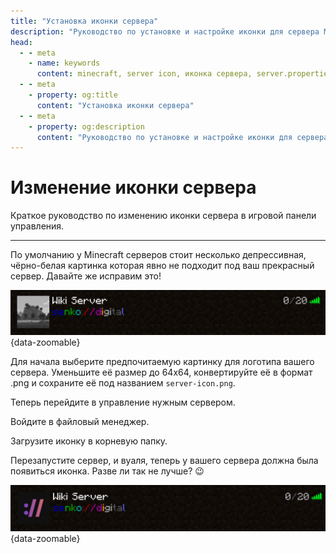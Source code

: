 ```yaml
---
title: "Установка иконки сервера"
description: "Руководство по установке и настройке иконки для сервера Minecraft. Создание привлекательного отображения в списке серверов."
head:
  - - meta
    - name: keywords
      content: minecraft, server icon, иконка сервера, server.properties, настройка сервера
  - - meta
    - property: og:title 
      content: "Установка иконки сервера"
  - - meta
    - property: og:description
      content: "Руководство по установке и настройке иконки для сервера Minecraft. Создание привлекательного отображения в списке серверов."
---
```


<script setup>
import MinecraftLogo from '/components/MinecraftLogo.vue';
</script>

# <MinecraftLogo>Изменение иконки сервера</MinecraftLogo>

Краткое руководство по изменению иконки сервера в игровой панели управления.

***

По умолчанию у Minecraft серверов стоит несколько депрессивная, чёрно-белая картинка которая явно не подходит под ваш прекрасный сервер. Давайте же исправим это!

![old server icon](/images/games/minecraft/server-icon/old.png){data-zoomable}

Для начала выберите предпочитаемую картинку для логотипа вашего сервера. Уменьшите её размер до 64x64, конвертируйте её в формат .png и сохраните её под названием `server-icon.png`.

Теперь перейдите в управление нужным сервером.

Войдите в файловый менеджер.

Загрузите иконку в корневую папку.

Перезапустите сервер, и вуаля, теперь у вашего сервера должна была появиться иконка. Разве ли так не лучше? :wink:

![new server icon](/images/games/minecraft/server-icon/new.png){data-zoomable}
